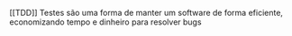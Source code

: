 [[TDD]]
Testes são uma forma de manter um software de forma eficiente, economizando tempo e dinheiro para resolver bugs